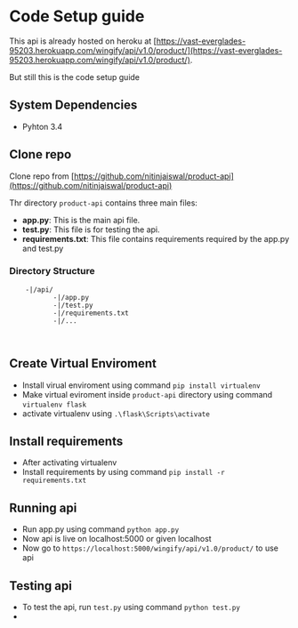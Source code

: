# Code Setup guide

This api is already hosted on heroku at [https://vast-everglades-95203.herokuapp.com/wingify/api/v1.0/product/](https://vast-everglades-95203.herokuapp.com/wingify/api/v1.0/product/).

But still this is the code setup guide

## System Dependencies
- Pyhton 3.4

## Clone repo

Clone repo from [https://github.com/nitinjaiswal/product-api](https://github.com/nitinjaiswal/product-api)

Thr directory `product-api` contains three main files:

- **app.py**: This is the main api file.
- **test.py**: This file is for testing the api.
- **requirements.txt**: This file contains requirements required by the app.py and test.py

### Directory Structure
```
    -|/api/
           -|/app.py
           -|/test.py
           -|/requirements.txt
           -|/...
           
   
```



## Create Virtual Enviroment

 - Install virual enviroment using command `pip install virtualenv`
 - Make virtual eviroment inside `product-api` directory using command `virtualenv flask`
 - activate virtualenv using `.\flask\Scripts\activate`
 
## Install requirements

- After activating virtualenv
- Install requirements by using command `pip install -r requirements.txt`

## Running api

 - Run app.py using command `python app.py`
 - Now api is live on localhost:5000 or given localhost
 - Now go to `https://localhost:5000/wingify/api/v1.0/product/` to use api
 
## Testing api
 - To test the api, run `test.py` using command `python test.py`
 -

 
